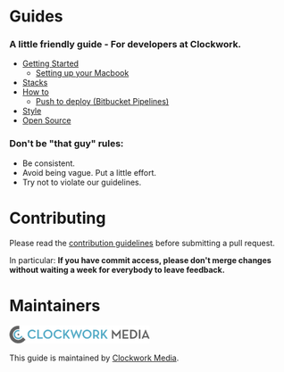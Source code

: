 Guides
======

### A little friendly guide - For developers at Clockwork.

* [Getting Started](./getting-started)
    * [Setting up your Macbook](../../../mac-setup)
* [Stacks](./stacks)
* [How to](./how-to)
    * [Push to deploy (Bitbucket Pipelines)](../../../push-to-deploy)
* [Style](./style)
* [Open Source](./open-source)


### Don't be "that guy" rules:

* Be consistent.
* Avoid being vague. Put a little effort.
* Try not to violate our guidelines.

Contributing
======

Please read the [contribution guidelines] before submitting a pull request.

In particular: <strong>If you have commit access, please don't merge changes without
waiting a week for everybody to leave feedback.</strong>

[contribution guidelines]: /CONTRIBUTING.md

Maintainers
======

![clockwork](./assets/logo.png)

This guide is maintained by [Clockwork Media](//www.clockworkmedia.co.za).